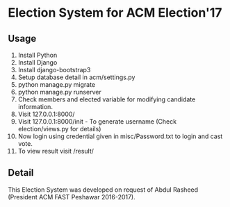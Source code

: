 # Election System for ACM Election'17 

## Usage

1. Install Python
2. Install Django
3. Install django-bootstrap3
4. Setup database detail in acm/settings.py
5. python manage.py migrate
6. python manage.py runserver
7. Check members and elected variable for modifying candidate information.
8. Visit 127.0.0.1:8000/
9. Visit 127.0.0.1:8000/init - To generate username (Check election/views.py for details)
10. Now login using credential given in misc/Password.txt to login and cast vote.
11. To view result visit /result/

## Detail

This Election System was developed on request of Abdul Rasheed (President ACM FAST Peshawar 2016-2017).